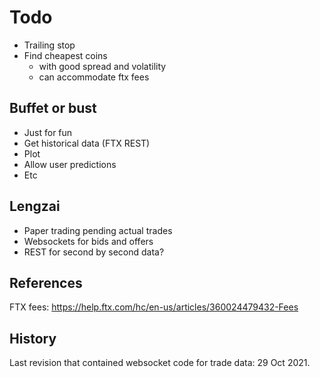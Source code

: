 # Todo

- Trailing stop
- Find cheapest coins
  - with good spread and volatility
  - can accommodate ftx fees

## Buffet or bust

- Just for fun
- Get historical data (FTX REST)
- Plot
- Allow user predictions
- Etc

## Lengzai

- Paper trading pending actual trades
- Websockets for bids and offers
- REST for second by second data?

## References

FTX fees: https://help.ftx.com/hc/en-us/articles/360024479432-Fees

## History

Last revision that contained websocket code for trade data: 29 Oct 2021.
